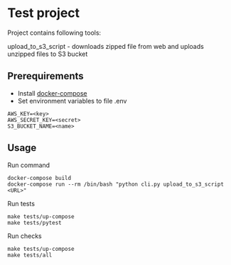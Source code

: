 # Test project
Project contains following tools:

upload_to_s3_script - downloads zipped file from web and uploads unzipped files to S3 bucket

## Prerequirements
* Install [docker-compose](https://docs.docker.com/compose/install/)
* Set environment variables to file .env
```
AWS_KEY=<key>
AWS_SECRET_KEY=<secret>
S3_BUCKET_NAME=<name>
```
## Usage

Run command
```
docker-compose build
docker-compose run --rm /bin/bash "python cli.py upload_to_s3_script <URL>"
```

Run tests
```
make tests/up-compose
make tests/pytest
```

Run checks
```
make tests/up-compose
make tests/all
```
